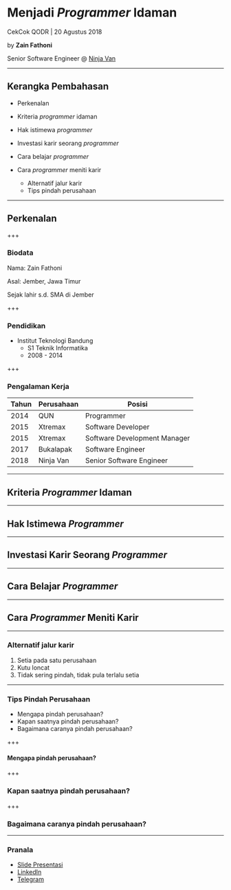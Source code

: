 # Menjadi _Programmer_ Idaman

CekCok QODR | 20 Agustus 2018

by **Zain Fathoni**

Senior Software Engineer @ [Ninja Van](https://ninjavan.co)

---

## Kerangka Pembahasan

- Perkenalan
- Kriteria _programmer_ idaman
- Hak istimewa _programmer_
- Investasi karir seorang _programmer_
- Cara belajar _programmer_
- Cara _programmer_ meniti karir

  - Alternatif jalur karir
  - Tips pindah perusahaan

---

## Perkenalan

+++

### Biodata

Nama: Zain Fathoni

Asal: Jember, Jawa Timur

Sejak lahir s.d. SMA di Jember

+++

### Pendidikan

- Institut Teknologi Bandung
  - S1 Teknik Informatika
  - 2008 - 2014

+++

### Pengalaman Kerja

| Tahun | Perusahaan | Posisi                       |
| ----- | ---------- | ---------------------------- |
| 2014  | QUN        | Programmer                   |
| 2015  | Xtremax    | Software Developer           |
| 2015  | Xtremax    | Software Development Manager |
| 2017  | Bukalapak  | Software Engineer            |
| 2018  | Ninja Van  | Senior Software Engineer     |

---

## Kriteria _Programmer_ Idaman

---

## Hak Istimewa _Programmer_

---

## Investasi Karir Seorang _Programmer_

---

## Cara Belajar _Programmer_

---

## Cara _Programmer_ Meniti Karir

---

### Alternatif jalur karir

1. Setia pada satu perusahaan
2. Kutu loncat
3. Tidak sering pindah, tidak pula terlalu setia

---

### Tips Pindah Perusahaan

- Mengapa pindah perusahaan?
- Kapan saatnya pindah perusahaan?
- Bagaimana caranya pindah perusahaan?

+++

#### Mengapa pindah perusahaan?

+++

### Kapan saatnya pindah perusahaan?

+++

### Bagaimana caranya pindah perusahaan?

---

### Pranala

- [Slide Presentasi](https://gitpitch.com/zainfathoni/cekcok/master)
- [LinkedIn](https://www.linkedin.com/in/zainfathoni/)
- [Telegram](https://t.me/zainfathoni)
